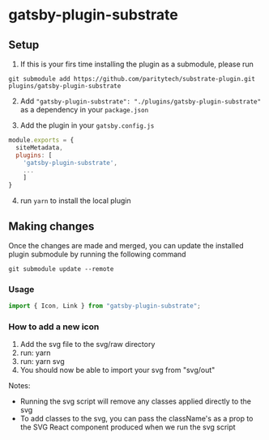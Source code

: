 # gatsby-plugin-substrate

## Setup

1. If this is your firs time installing the plugin as a submodule, please run

`git submodule add https://github.com/paritytech/substrate-plugin.git plugins/gatsby-plugin-substrate`

2. Add `"gatsby-plugin-substrate": "./plugins/gatsby-plugin-substrate"` as a dependency in your `package.json`

3. Add the plugin in your `gatsby.config.js`

```js
module.exports = {
  siteMetadata,
  plugins: [
    'gatsby-plugin-substrate',
    ...
    ]
}
```

4. run `yarn` to install the local plugin

## Making changes

Once the changes are made and merged, you can update the installed plugin submodule by running the following command

`git submodule update --remote`

### Usage

```js
import { Icon, Link } from "gatsby-plugin-substrate";
```

### How to add a new icon

1. Add the svg file to the svg/raw directory
2. run: yarn
3. run: yarn svg
4. You should now be able to import your svg from "svg/out"

Notes:

- Running the svg script will remove any classes applied directly to the svg
- To add classes to the svg, you can pass the className's as a prop to the SVG React component produced when we run the svg script
